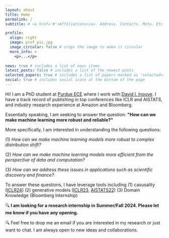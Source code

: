 ```yaml
---
layout: about
title: Home
permalink: /
subtitle: # <a href='#'>Affiliations</a>. Address. Contacts. Moto. Etc.

profile:
  align: right
  image: prof_pic.jpg
  image_circular: false # crops the image to make it circular
  more_info: >
    <p>...</p>
    
news: true # includes a list of news items
latest_posts: false # includes a list of the newest posts
selected_papers: true # includes a list of papers marked as "selected={true}"
social: true # includes social icons at the bottom of the page
---
```


Hi! I am a PhD student at [Purdue ECE](https://engineering.purdue.edu/ECE) 
where I work with [David I. Inouye](https://www.davidinouye.com/). 
I have a track record of publishing in top conferences like ICLR and AISTATS, 
and industry research experience at Amazon and Bloomberg.

Essentially speaking, I am seeking to answer the question: **"How can we make machine learning more 
robust and reliable?"**

More specifically, I am interested in understanding the following questions:

(1) *How can we make machine learning models more robust to complex distribution shift?*

(2) *How can we make machine learning models more efficient from the perspective of data and computation?*

(3) *How can we address these issues in applications such as scientific discovery and finance?*

To answer these questions, I have leverage tools including (1) casusality ([ICLR24](https://openreview.net/forum?id=v1VvCWJAL8))
(2) generative models ([ICLR23](https://openreview.net/forum?id=uhLAcrAZ9cJ), [AISTATS22](https://proceedings.mlr.press/v151/zhou22b))
(3) Domain Knowledge (Bloomberg Internship)



🔍 **I am looking for a research internship in Summer/Fall 2024. Please let me know if you have any opening.**

🔍 Feel free to drop me an email if you are interested in my research or just want to chat. I am always open to new ideas and collaborations.